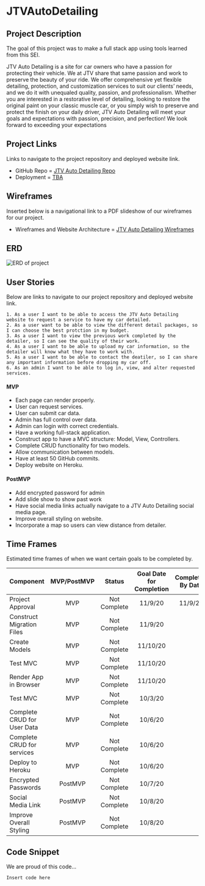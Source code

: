 # JTVAutoDetailing

## Project Description

The goal of this project was to make a full stack app using tools learned from this SEI.  

JTV Auto Detailing is a site for car owners who have a passion for protecting their vehicle. We at JTV share that same passion and work to preserve the beauty of your ride. We offer comprehensive yet flexible detailing, protection, and customization services to suit our clients’ needs, and we do it with unequaled quality, passion, and professionalism. Whether you are interested in a restorative level of detailing, looking to restore the original paint on your classic muscle car, or you simply wish to preserve and protect the finish on your daily driver, JTV Auto Detailing will meet your goals and expectations with passion, precision, and perfection! We look forward to exceeding your expectations

## Project Links

Links to navigate to the project repository and deployed website link. 

- GitHub Repo = [JTV Auto Detailing Repo](https://github.com/Jonny2424/JTVAutoDetailing)
- Deployment = [TBA]() 

## Wireframes

Inserted below is a navigational link to a PDF slideshow of our wireframes for our project.

- Wireframes and Website Architecture = [JTV Auto Detailing Wireframes](https://docs.google.com/presentation/d/1hKDQry8jhGIIsAzt4RU7GAvs33cfLsOFxE6a6iSOaH0/edit?usp=sharing)

## ERD

![ERD of project](https://i.imgur.com/PjZjIdk.png)

## User Stories

Below are links to navigate to our project repository and deployed website link. 

	1. As a user I want to be able to access the JTV Auto Detailing website to request a service to have my car detailed.
	2. As a user want to be able to view the different detail packages, so I can choose the best protction in my budget.
	3. As a user I want to view the previous work completed by the detailer, so I can see the quality of their work.
	4. As a user I want to be able to upload my car information, so the detailer will know what they have to work with.
	5. As a user I want to be able to contact the deatiler, so I can share any important information before dropping my car off.
  	6. As an admin I want to be able to log in, view, and alter requested services.

#### MVP
- Each page can render properly.
- User can request services. 
- User can submit car data.
- Admin has full control over data.
- Admin can login with correct credentials.
- Have a working full-stack application.
- Construct app to have a MVC structure: Model, View, Controllers.
- Complete CRUD functionality for two models. 
- Allow communication between models.
- Have at least 50 GitHub commits.
- Deploy website on Heroku.


#### PostMVP 
- Add encrypted password for admin
- Add slide show to show past work 
- Have social media links actually navigate to a JTV Auto Detailing social media page.
- Improve overall styling on website. 
- Incorporate a map so users can view distance from detailer.


## Time Frames

Estimated time frames of when we want certain goals to be completed by. 

| Component | MVP/PostMVP | Status | Goal Date for Completion | Completed By Date |
| --- | :---: | :---: | :---: | :---: |
| Project Approval | MVP | Not Complete | 11/9/20 | 11/9/20 |
| Construct Migration Files | MVP | Not Complete | 11/9/20 |  |
| Create Models  | MVP | Not Complete | 11/10/20 |  |
| Test MVC  | MVP | Not Complete | 11/10/20 |  |
| Render App in Browser | MVP | Not Complete | 11/10/20 |  |
| Test MVC  | MVP | Not Complete | 10/3/20 |  |
| Complete CRUD for User Data  | MVP | Not Complete | 10/6/20 |  |
| Complete CRUD for services  | MVP | Not Complete | 10/6/20 |  |
| Deploy to Heroku  | MVP | Not Complete | 10/6/20 |  |
| Encrypted Passwords  | PostMVP | Not Complete | 10/7/20 |  |
| Social Media Link | PostMVP | Not Complete | 10/8/20 |  |
| Improve Overall Styling | PostMVP | Not Complete | 10/8/20 |  |


## Code Snippet  

We are proud of this code... 

```
Insert code here

```
